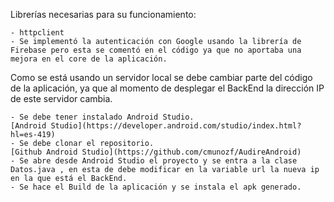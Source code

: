 Librerías necesarias para su funcionamiento:
	
	- httpclient
	- Se implementó la autenticación con Google usando la librería de Firebase pero esta se comentó en el código ya que no aportaba una mejora en el core de la aplicación.

Como se está usando un servidor local se debe cambiar parte del código de la aplicación, ya que al momento de desplegar el BackEnd la dirección IP de este servidor cambia.

	- Se debe tener instalado Android Studio.
	[Android Studio](https://developer.android.com/studio/index.html?hl=es-419)
	- Se debe clonar el repositorio. 
	[Github Android Studio](https://github.com/cmunozf/AudireAndroid)
	- Se abre desde Android Studio el proyecto y se entra a la clase Datos.java , en esta de debe modificar en la variable url la nueva ip en la que está el BackEnd.
	- Se hace el Build de la aplicación y se instala el apk generado.
